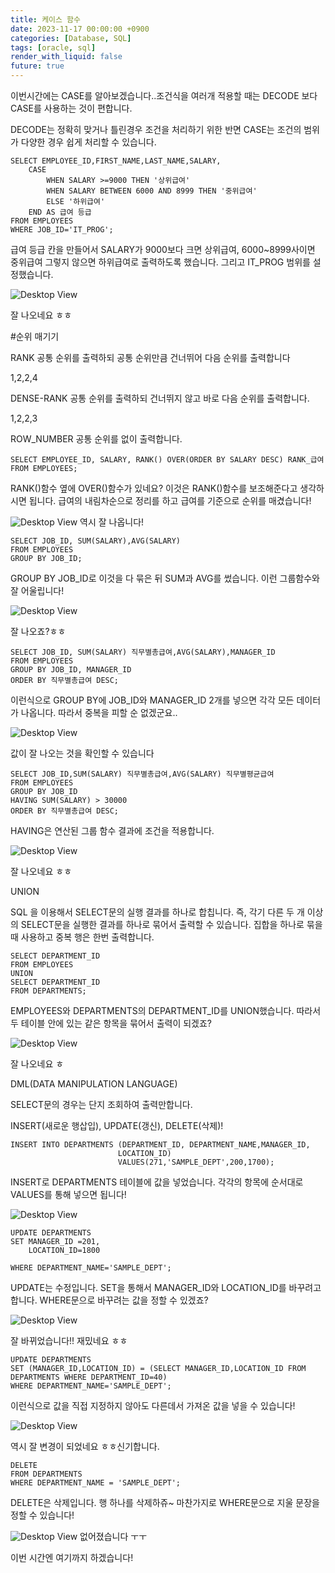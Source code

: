 ```yaml
---
title: 케이스 함수
date: 2023-11-17 00:00:00 +0900
categories: [Database, SQL]
tags: [oracle, sql]
render_with_liquid: false
future: true
---
```


이번시간에는 CASE를 알아보겠습니다..조건식을 여러개 적용할 때는 DECODE 보다 CASE를 사용하는 것이 편합니다.

DECODE는 정확히 맞거나 틀린경우 조건을 처리하기 위한 반면 CASE는 조건의 범위가 다양한 경우 쉽게 처리할 수 있습니다.

```
SELECT EMPLOYEE_ID,FIRST_NAME,LAST_NAME,SALARY,
    CASE
        WHEN SALARY >=9000 THEN '상위급여'
        WHEN SALARY BETWEEN 6000 AND 8999 THEN '중위급여'
        ELSE '하위급여'
    END AS 급여 등급
FROM EMPLOYEES
WHERE JOB_ID='IT_PROG';
```

급여 등급 칸을 만들어서 SALARY가 9000보다 크면 상위급여, 6000~8999사이면 중위급여 그렇지 않으면 하위급여로 출력하도록 했습니다. 그리고 IT\_PROG 범위를 설정했습니다.

![Desktop View](/assets/img/Database/SQL/Case/1.png)

잘 나오네요 ㅎㅎ

#순위 매기기

RANK 공통 순위를 출력하되 공통 순위만큼 건너뛰어 다음 순위를 출력합니다

1,2,2,4

DENSE-RANK 공통 순위를 출력하되 건너뛰지 않고 바로 다음 순위를 출력합니다.

1,2,2,3

ROW\_NUMBER 공통 순위를 없이 출력합니다.

```
SELECT EMPLOYEE_ID, SALARY, RANK() OVER(ORDER BY SALARY DESC) RANK_급여
FROM EMPLOYEES;
```

RANK()함수 옆에 OVER()함수가 있네요? 이것은 RANK()함수를 보조해준다고 생각하시면 됩니다. 급여의 내림차순으로 정리를 하고 급여를 기준으로 순위를 매겼습니다!

![Desktop View](/assets/img/Database/SQL/Case/2.png)
역시 잘 나옵니다!

```
SELECT JOB_ID, SUM(SALARY),AVG(SALARY)
FROM EMPLOYEES
GROUP BY JOB_ID;
```

GROUP BY JOB\_ID로 이것을 다 묶은 뒤 SUM과 AVG를 썼습니다. 이런 그룹함수와 잘 어울립니다!

![Desktop View](/assets/img/Database/SQL/Case/3.png)

잘 나오죠?ㅎㅎ

```
SELECT JOB_ID, SUM(SALARY) 직무별총급여,AVG(SALARY),MANAGER_ID
FROM EMPLOYEES
GROUP BY JOB_ID, MANAGER_ID
ORDER BY 직무별총급여 DESC;
```

이런식으로 GROUP BY에 JOB\_ID와 MANAGER\_ID 2개를 넣으면 각각 모든 데이터가 나옵니다. 따라서 중복을 피할 순 없겠군요..

![Desktop View](/assets/img/Database/SQL/Case/4.png)

값이 잘 나오는 것을 확인할 수 있습니다

```
SELECT JOB_ID,SUM(SALARY) 직무별총급여,AVG(SALARY) 직무별평균급여
FROM EMPLOYEES
GROUP BY JOB_ID
HAVING SUM(SALARY) > 30000
ORDER BY 직무별총급여 DESC;
```

HAVING은 연산된 그룹 함수 결과에 조건을 적용합니다.

![Desktop View](/assets/img/Database/SQL/Case/5.png)

잘 나오네요 ㅎㅎ

UNION

SQL 을 이용해서 SELECT문의 실행 결과를 하나로 합칩니다. 즉, 각기 다른 두 개 이상의 SELECT문을 실행한 결과를 하나로 묶어서 출력할 수 있습니다. 집합을 하나로 묶을 때 사용하고 중복 행은 한번 출력합니다.

```
SELECT DEPARTMENT_ID
FROM EMPLOYEES
UNION
SELECT DEPARTMENT_ID
FROM DEPARTMENTS;
```

EMPLOYEES와 DEPARTMENTS의 DEPARTMENT\_ID를 UNION했습니다. 따라서 두 테이블 안에 있는 같은 항목을 묶어서 출력이 되겠죠?

![Desktop View](/assets/img/Database/SQL/Case/6.png)

잘 나오네요 ㅎ

DML(DATA MANIPULATION LANGUAGE)

SELECT문의 경우는 단지 조회하여 출력만합니다.

INSERT(새로운 행삽입), UPDATE(갱신), DELETE(삭제)!

```
INSERT INTO DEPARTMENTS (DEPARTMENT_ID, DEPARTMENT_NAME,MANAGER_ID,
                        LOCATION_ID)
                        VALUES(271,'SAMPLE_DEPT',200,1700);
```

INSERT로 DEPARTMENTS 테이블에 값을 넣었습니다. 각각의 항목에 순서대로 VALUES를 통해 넣으면 됩니다!

![Desktop View](/assets/img/Database/SQL/Case/7.png)

```
UPDATE DEPARTMENTS
SET MANAGER_ID =201,
    LOCATION_ID=1800

WHERE DEPARTMENT_NAME='SAMPLE_DEPT';
```

UPDATE는 수정입니다. SET을 통해서 MANAGER\_ID와 LOCATION\_ID를 바꾸려고 합니다. WHERE문으로 바꾸려는 값을 정할 수 있겠죠?

![Desktop View](/assets/img/Database/SQL/Case/8.png)

잘 바뀌었습니다!! 재밌네요 ㅎㅎ

```
UPDATE DEPARTMENTS
SET (MANAGER_ID,LOCATION_ID) = (SELECT MANAGER_ID,LOCATION_ID FROM DEPARTMENTS WHERE DEPARTMENT_ID=40)
WHERE DEPARTMENT_NAME='SAMPLE_DEPT';
```

이런식으로 값을 직접 지정하지 않아도 다른데서 가져온 값을 넣을 수 있습니다!

![Desktop View](/assets/img/Database/SQL/Case/9.png)

역시 잘 변경이 되었네요 ㅎㅎ신기합니다.

```
DELETE
FROM DEPARTMENTS
WHERE DEPARTMENT_NAME = 'SAMPLE_DEPT';
```

DELETE은 삭제입니다. 행 하나를 삭제하쥬~ 마찬가지로 WHERE문으로 지울 문장을 정할 수 있습니다!


![Desktop View](/assets/img/Database/SQL/Case/10.png)
없어졌습니다 ㅜㅜ

이번 시간엔 여기까지 하겠습니다!